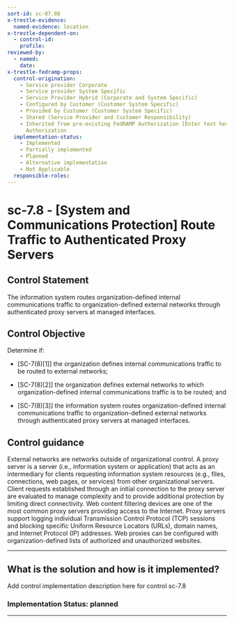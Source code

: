 ```yaml
---
sort-id: sc-07.08
x-trestle-evidence:
  named-evidence: location
x-trestle-dependent-on:
  - control-id:
    profile:
reviewed-by:
  - named:
    date:
x-trestle-fedramp-props:
  control-origination:
    - Service provider Corporate
    - Service provider System Specific
    - Service Provider Hybrid (Corporate and System Specific)
    - Configured by Customer (Customer System Specific)
    - Provided by Customer (Customer System Specific)
    - Shared (Service Provider and Customer Responsibility)
    - Inherited from pre-existing FedRAMP Authorization [Enter text here], Date of
      Authorization
  implementation-status:
    - Implemented
    - Partially implemented
    - Planned
    - Alternative implementation
    - Not Applicable
  responsible-roles:
---
```


# sc-7.8 - \[System and Communications Protection\] Route Traffic to Authenticated Proxy Servers

## Control Statement

The information system routes organization-defined internal communications traffic to organization-defined external networks through authenticated proxy servers at managed interfaces.

## Control Objective

Determine if:

- \[SC-7(8)[1]\] the organization defines internal communications traffic to be routed to external networks;

- \[SC-7(8)[2]\] the organization defines external networks to which organization-defined internal communications traffic is to be routed; and

- \[SC-7(8)[3]\] the information system routes organization-defined internal communications traffic to organization-defined external networks through authenticated proxy servers at managed interfaces.

## Control guidance

External networks are networks outside of organizational control. A proxy server is a server (i.e., information system or application) that acts as an intermediary for clients requesting information system resources (e.g., files, connections, web pages, or services) from other organizational servers. Client requests established through an initial connection to the proxy server are evaluated to manage complexity and to provide additional protection by limiting direct connectivity. Web content filtering devices are one of the most common proxy servers providing access to the Internet. Proxy servers support logging individual Transmission Control Protocol (TCP) sessions and blocking specific Uniform Resource Locators (URLs), domain names, and Internet Protocol (IP) addresses. Web proxies can be configured with organization-defined lists of authorized and unauthorized websites.

______________________________________________________________________

## What is the solution and how is it implemented?

Add control implementation description here for control sc-7.8

### Implementation Status: planned

______________________________________________________________________
